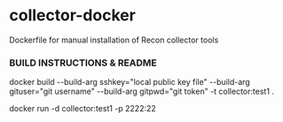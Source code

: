 # collector-docker
Dockerfile for manual installation of Recon collector tools


### BUILD INSTRUCTIONS & README
 docker build --build-arg sshkey="local public key file" --build-arg gituser="git username" --build-arg gitpwd="git token" -t collector:test1 .
 
 docker run -d collector:test1 -p 2222:22
